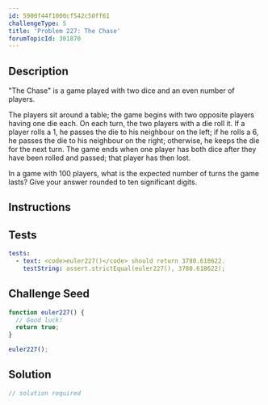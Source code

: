 ```yaml
---
id: 5900f44f1000cf542c50ff61
challengeType: 5
title: 'Problem 227: The Chase'
forumTopicId: 301870
---
```


## Description
<section id='description'>
"The Chase" is a game played with two dice and an even number of players.

The players sit around a table; the game begins with two opposite players having one die each. On each turn, the two players with a die roll it.
If a player rolls a 1, he passes the die to his neighbour on the left; if he rolls a 6, he passes the die to his neighbour on the right; otherwise, he keeps the die for the next turn.
The game ends when one player has both dice after they have been rolled and passed; that player has then lost.

In a game with 100 players, what is the expected number of turns the game lasts?
Give your answer rounded to ten significant digits.
</section>

## Instructions
<section id='instructions'>

</section>

## Tests
<section id='tests'>

```yml
tests:
  - text: <code>euler227()</code> should return 3780.618622.
    testString: assert.strictEqual(euler227(), 3780.618622);

```

</section>

## Challenge Seed
<section id='challengeSeed'>

<div id='js-seed'>

```js
function euler227() {
  // Good luck!
  return true;
}

euler227();
```

</div>



</section>

## Solution
<section id='solution'>

```js
// solution required
```

</section>
